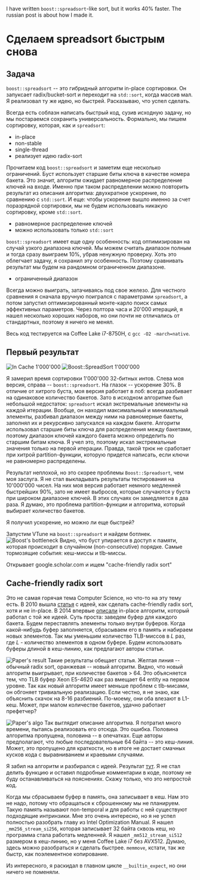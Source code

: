 I have written `boost::spreadsort`-like sort, but it works 40% faster. The russian post is about how I made it.

# Сделаем spreadsort быстрым снова
## Задача
`boost::spreadsort` -- это гибридный алгоритм in-place сортировки. Он запуксает radix/bucket-sort и переходит на `std::sort`, когда массив мал. Я реализовал ту же идею, но быстрей. Расказываю, что успел сделать.

Всегда есть соблазн написать быстрый код, сузив исходную задачу, но мы постараемся сохранить универсальность. Формально, мы пишем сортировку, которая, как и `spreadsort`:
- in-place
- non-stable
- single-thread
- реализует идею radix-sort

Прочитаем код `boost::spreadsort` и заметим еще несколько ограничений. Буст использует старшие биты ключа в качестве номера бакета. Это значит, алгоритм ожидает равномерное распределение ключей на входе. Именно при таком распределении можно повторить результат из описания алгоритма: двухкратное ускорение, по сравнению с `std::sort`. И еще: чтобы ускорение вышло именно за счет поразрядной сортировки, мы не будем использовать никакую сортировку, кроме `std::sort`.
- равномерное распределение ключей
- можно использовать только `std::sort`

`boost::spreadsort` имеет еще одну особенность: код оптимизирован на случай узкого диапазона ключей. Мы можем считать диапазон полным и тогда сразу выиграем 10%, убрав ненужную проверку. Хоть это облегчает задачу, я сохранил эту особенность. Поэтому сравнивать результат мы будем на рандомном ограниченном диапазоне.
- ограниченный диапазон

Всегда можно выиграть, затачиваясь под свое железо. Для честного сравнения я сначала вручную поигрался с параметрами `spreadsort`, а потом запустил оптимизированный монте-карло поиск самых эффективных параметров. Через полтора часа и 20'000 итераций, я нашел несколько хороших наборов, но они почти не отличались от стандартных, поэтому я ничего не менял.

Весь код тестируется на Coffee Lake i7-8750H, с `gcc -O2 -march=native`.

## Первый результат
![In Cache 1'000'000](InCache1M.png)
![Boost::SpreadSort 1'000'000](Boost1.png)

Я замерил время сортировки 1'000'000 32-битных интов. Слева моя версия, справа -- `boost::spreadsort`. На глазок -- ускорение 30%. В отличие от хитрого буста, моя версия работает в лоб: всегда разбивает на одинаковое количество бакетов. Зато в исходном алгоритме был небольшой недостаток: `spreadsort` искал экстремальные элементы на каждой итерации. Вообще, он находил максимальный и минимальный элементы, разбивал диапазон между ними на равномерные бакеты, заполнял их и рекурсивно запускался на каждом бакете. Алгоритм использовал старшие биты ключа для распределения между бакетами, поэтому диапазон ключей каждого бакета можно определить по старшим битам ключа. Я учел это, поэтому искал экстремальные значения только на первой итерации. Правда, такой трюк не сработает при хитрой partition-функции, которую придется написать, если ключи не равномерно распределены.

Результат неплохой, но это скорее проблемы `Boost::Spreadsort`, чем моя заслуга. Я не стал выкладывать результаты тестирования на 10'000'000 чисел. На них моя версия работает немного медленней быстрейших 90%, зато не имеет выбросов, которые случаются у буста при широком диапазоне ключей. В этих случаях он замедляется в два раза. Я думаю, это проблема partition-функции и алгоритма, который выбирает количество бакетов.

Я получил ускорение, но можно ли еще быстрей?

Запустим VTune на `boost::spreadsort` и найдем ботлнек.
![Boost's bottleneck](boost_vtune.png)
Видно, что буст упирается в доступ к памяти, которая происходит в случайном (non-consecutive) порядке. Самые тормозящие события: кеш-миссы и tlb-миссы.

Открывает google.scholar.com и ищем "cache-friendly radix sort"

## Cache-friendly radix sort
Это не самая горячая тема Computer Science, но что-то на эту тему есть. В 2010 вышла [статья](https://www.researchgate.net/publication/221213255_Fast_sort_on_CPUs_and_GPUs_a_case_for_bandwidth_oblivious_SIMD_sort) с идеей, как сделать cache-friendly radix sort, хотя и не in-place. В 2014 впервые [описали](http://www.cs.columbia.edu/~orestis/sigmod14I.pdf) in-place алгоритм, который работал с той же идеей. Суть проста: заведем буфер для каждого бакета. Будем переставлять элементы только внутри буферов. Когда какой-нибудь буфер заполняется, сбрасываем его в память и набираем новых элементов. Так мы уменьшим количество TLB-миссов в $L$ раз, где $L$ - количество элементов в одном буфере. Будем использовать буферы длиной в кеш-линию, как предлагают авторы статьи.

![Paper's result](paper_result.png)
Такие результаты обещает статья. Желтая линия -- обычный radix sort, оранжевая -- новый алгоритм. Видно, что новый алгоритм выигрывает, при количестве бакетов > 64. Это объясняется тем, что TLB буфер Xeon E5-4620 как раз вмещает 64 entity на первом уровне. Так как новый алгоритм имеет меньше проблем с tlb-мисами, он обгоняет тривиальную реализацию. Если честно, я не знаю, как объяснить скачок на 8-16 разбиений. По-моему, они оба влезают в L1-кеш. Может, при малом количестве бакетов, удачно работает префетчер?

![Paper's algo](paper_algo.png)
Так выглядит описание алгоритма. Я потратил много времени, пытаясь реализовать его отсюда. Это ошибка. Половина алгоритма пропущена, половина -- в опечатках. Еще авторы предполагают, что любые последовательные 64 байта -- это кеш-линия. Может, это пропущено для краткости, но в итоге не достает смачных кусков кода с выравниванием и краевыми случаями.

Я забил на алгоритм и разбирался с идеей. Результат [тут](https://github.com/SteshinSS/fast_radix_sort/blob/master/semen_sort.h#L186). Я не стал делить функцию и оставил подробные комментарии в коде, поэтому не буду останавливаться на пояснениях. Скажу только, что это непростой код.

Когда мы сбрасываем буфер в память, она записывает в кеш. Нам это не надо, потому что обращаться к сброшенному мы не планируем. Такую память называют non-temporal и для работы с ней существуют подходящие интринзики. Мне это очень интересно, но я не успел полностью разобрать главу из Intel Optimization Manual. Я нашел `_mm256_stream_si256`, которая записывает 32 байта сквозь кеш, но программа стала работать медленней. Я нашел `_mm512_stream_si512` размером в кеш-линию, но у меня Coffee Lake i7 без AVX512. Думаю, здесь можно разобраться и сделать быстрее. `memmove`, кстати, так же быстр, как поэлементное копирование.

Из интересного, я раскидал в главном цикле `__builtin_expect`, но они ничего не поменяли.

